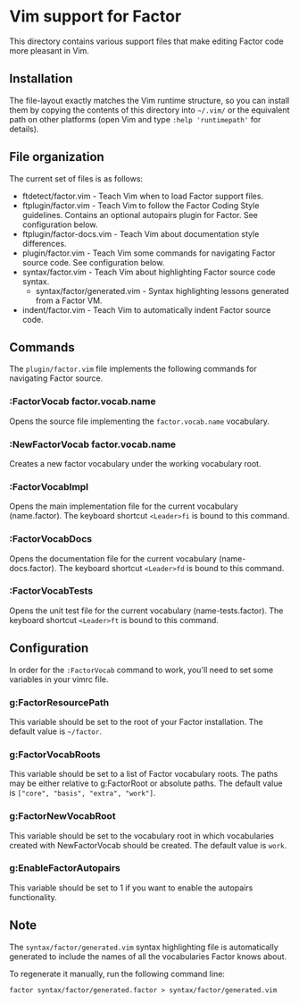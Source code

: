 Vim support for Factor
======================

This directory contains various support files that make editing
Factor code more pleasant in Vim.

## Installation

The file-layout exactly matches the Vim runtime structure, so
you can install them by copying the contents of this directory
into `~/.vim/` or the equivalent path on other platforms (open
Vim and type `:help 'runtimepath'` for details).

## File organization

The current set of files is as follows:

* ftdetect/factor.vim - Teach Vim when to load Factor support
  files.
* ftplugin/factor.vim - Teach Vim to follow the Factor Coding
  Style guidelines. Contains an optional autopairs plugin for
  Factor. See configuration below.
* ftplugin/factor-docs.vim - Teach Vim about documentation style
  differences.
* plugin/factor.vim - Teach Vim some commands for navigating
  Factor source code. See configuration below.
* syntax/factor.vim - Teach Vim about highlighting Factor source
  code syntax.
  * syntax/factor/generated.vim - Syntax highlighting lessons
    generated from a Factor VM.
* indent/factor.vim - Teach Vim to automatically indent Factor
  source code.

## Commands

The `plugin/factor.vim` file implements the following commands
for navigating Factor source.

### :FactorVocab factor.vocab.name

Opens the source file implementing the `factor.vocab.name`
vocabulary.

### :NewFactorVocab factor.vocab.name

Creates a new factor vocabulary under the working vocabulary
root.

### :FactorVocabImpl

Opens the main implementation file for the current vocabulary
(name.factor). The keyboard shortcut `<Leader>fi` is bound to
this command.

### :FactorVocabDocs

Opens the documentation file for the current vocabulary
(name-docs.factor). The keyboard shortcut `<Leader>fd` is bound
to this command.

### :FactorVocabTests

Opens the unit test file for the current vocabulary
(name-tests.factor). The keyboard shortcut `<Leader>ft` is bound
to this command.

## Configuration

In order for the `:FactorVocab` command to work, you'll need to
set some variables in your vimrc file.

### g:FactorResourcePath

This variable should be set to the root of your Factor
installation. The default value is `~/factor`.

### g:FactorVocabRoots

This variable should be set to a list of Factor vocabulary
roots. The paths may be either relative to g:FactorRoot or
absolute paths. The default value is `["core", "basis", "extra",
"work"]`.

### g:FactorNewVocabRoot

This variable should be set to the vocabulary root in which
vocabularies created with NewFactorVocab should be created. The
default value is `work`.

### g:EnableFactorAutopairs

This variable should be set to 1 if you want to enable the
autopairs functionality.

## Note

The `syntax/factor/generated.vim` syntax highlighting file is
automatically generated to include the names of all the
vocabularies Factor knows about.

To regenerate it manually, run the following command line:

    factor syntax/factor/generated.factor > syntax/factor/generated.vim
